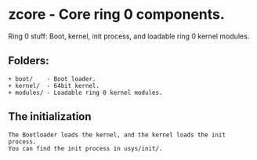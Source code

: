 # zcore - Core ring 0 components.

Ring 0 stuff: Boot, kernel, init process, and loadable ring 0 kernel modules.

## Folders:

```
+ boot/    - Boot loader.
+ kernel/  - 64bit kernel.
+ modules/ - Loadable ring 0 kernel modules.
```

## The initialization

```
The Bootloader loads the kernel, and the kernel loads the init process.
You can find the init process in usys/init/.
```
